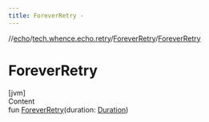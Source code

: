 ```yaml
---
title: ForeverRetry -
---
```

//[echo](../../index.md)/[tech.whence.echo.retry](../index.md)/[ForeverRetry](index.md)/[ForeverRetry](-forever-retry.md)



# ForeverRetry  
[jvm]  
Content  
fun [ForeverRetry](-forever-retry.md)(duration: [Duration](https://docs.oracle.com/javase/8/docs/api/java/time/Duration.html))  



